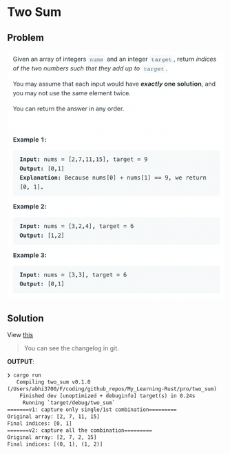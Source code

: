 # Two Sum

## Problem

![](../../img/two_sum_problem.png)

## Solution

View [this](./src/main.rs)

> You can see the changelog in git.

**OUTPUT**:

```console
❯ cargo run
   Compiling two_sum v0.1.0 (/Users/abhi3700/F/coding/github_repos/My_Learning-Rust/pro/two_sum)
    Finished dev [unoptimized + debuginfo] target(s) in 0.24s
     Running `target/debug/two_sum`
=======v1: capture only single/1st combination=========
Original array: [2, 7, 11, 15]
Final indices: [0, 1]
=======v2: capture all the combination=========
Original array: [2, 7, 2, 15]
Final indices: [(0, 1), (1, 2)]
```
